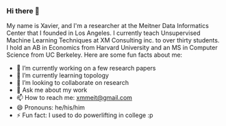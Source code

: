 ### Hi there 👋

My name is Xavier, and I'm a researcher at the Meitner Data Informatics Center that I founded in Los Angeles. I currently teach Unsupervised Machine Learning Techniques at XM Consulting inc. to over thirty students. I hold an AB in Economics from Harvard University and an MS in Computer Science from UC Berkeley.
Here are some fun facts about me:
- 🔭 I’m currently working on a few research papers
- 🌱 I’m currently learning topology
- 👯 I’m looking to collaborate on research
- 💬 Ask me about my work
- 📫 How to reach me: xmmeit@gmail.com
- 😄 Pronouns: he/his/him
- ⚡ Fun fact: I used to do powerlifting in college :p

